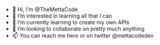 - 👋 Hi, I’m @TheMettaCode
- 👀 I’m interested in learning all that I can
- 🌱 I’m currently learning to create my own APIs
- 💞️ I’m looking to collaborate on pretty much anything
- 📫 You can reach me here or on twitter @mettacodedev

<!---
TheMettaCode/TheMettaCode is a ✨ special ✨ repository because its `README.md` (this file) appears on your GitHub profile.
You can click the Preview link to take a look at your changes.
--->
